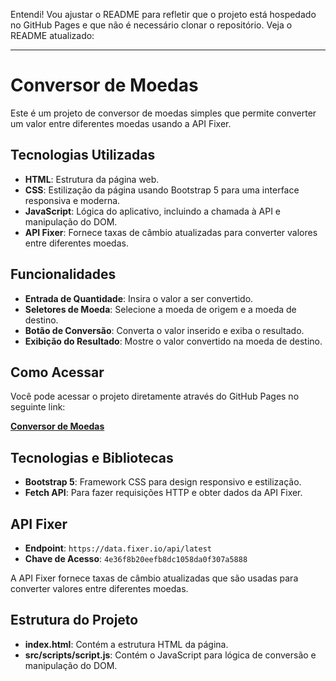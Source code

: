 Entendi! Vou ajustar o README para refletir que o projeto está hospedado no GitHub Pages e que não é necessário clonar o repositório. Veja o README atualizado:

---

# Conversor de Moedas

Este é um projeto de conversor de moedas simples que permite converter um valor entre diferentes moedas usando a API Fixer.

## Tecnologias Utilizadas

- **HTML**: Estrutura da página web.
- **CSS**: Estilização da página usando Bootstrap 5 para uma interface responsiva e moderna.
- **JavaScript**: Lógica do aplicativo, incluindo a chamada à API e manipulação do DOM.
- **API Fixer**: Fornece taxas de câmbio atualizadas para converter valores entre diferentes moedas.

## Funcionalidades

- **Entrada de Quantidade**: Insira o valor a ser convertido.
- **Seletores de Moeda**: Selecione a moeda de origem e a moeda de destino.
- **Botão de Conversão**: Converta o valor inserido e exiba o resultado.
- **Exibição do Resultado**: Mostre o valor convertido na moeda de destino.

## Como Acessar

Você pode acessar o projeto diretamente através do GitHub Pages no seguinte link:

[**Conversor de Moedas**](https://miguelamaral254.github.io/atv-mobile1/)

## Tecnologias e Bibliotecas

- **Bootstrap 5**: Framework CSS para design responsivo e estilização.
- **Fetch API**: Para fazer requisições HTTP e obter dados da API Fixer.

## API Fixer

- **Endpoint**: `https://data.fixer.io/api/latest`
- **Chave de Acesso**: `4e36f8b20eefb8dc1058da0f307a5888`

A API Fixer fornece taxas de câmbio atualizadas que são usadas para converter valores entre diferentes moedas.

## Estrutura do Projeto

- **index.html**: Contém a estrutura HTML da página.
- **src/scripts/script.js**: Contém o JavaScript para lógica de conversão e manipulação do DOM.
